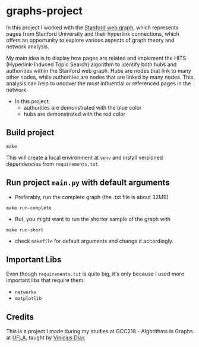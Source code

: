 # graphs-project

 In this project I worked with the [Stanford web graph](https://snap.stanford.edu/data/web-Stanford.html), which represents pages from Stanford University and their hyperlink connections, which offers an opportunity to explore various aspects of graph theory and network analysis.

 My main idea is to display how pages are related and implement the HITS (Hyperlink-Induced Topic Search) algorithm to identify both hubs and authorities within the Stanford web graph. Hubs are nodes that link to many other nodes, while authorities are nodes that are linked by many nodes. This analysis can help to uncover the most influential or referenced pages in the network.

- In this project:
  - authorities are demonstrated with the blue color
  - hubs are demonstrated with the red color

## Build project

```shell
make
```

This will create a local environment at `venv` and install versioned dependencies from `requirements.txt`.

## Run project `main.py` with default arguments

- Preferably, run the complete graph (the .txt file is about 32MB)

```shell
make run-complete
```

- But, you might want to run the shorter sample of the graph with

```shell
make run-short
```

- check ```makefile``` for default arguments and change it accordingly.

## Important Libs

Even though `requirements.txt` is quite big, it's only because I used more important libs that require them:

- `networkx`
- `matplotlib`

## Credits

This is a project I made during my studies at GCC218 - Algorithms in Graphs at [UFLA](https://ufla.br), taught by [Vinícius Dias](https://github.com/viniciusvdias)
